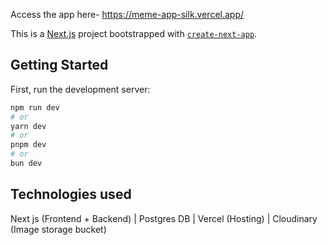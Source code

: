 Access the app here- https://meme-app-silk.vercel.app/

This is a [Next.js](https://nextjs.org/) project bootstrapped with [`create-next-app`](https://github.com/vercel/next.js/tree/canary/packages/create-next-app).

## Getting Started

First, run the development server:

```bash
npm run dev
# or
yarn dev
# or
pnpm dev
# or
bun dev
```

## Technologies used
Next js (Frontend + Backend) |
Postgres DB |
Vercel (Hosting) |
Cloudinary (Image storage bucket)
